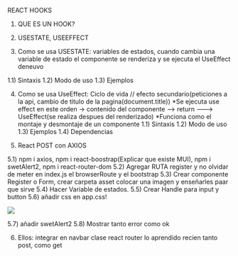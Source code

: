 REACT HOOKS

1) QUE ES UN HOOK?

2) USESTATE, USEEFFECT

3) Como se usa USESTATE: variables de estados, cuando cambia una variable de estado el componente se renderiza y se ejecuta el UseEffect deneuvo

1.1) Sintaxis
1.2) Modo de uso
1.3) Ejemplos

4) Como se usa UseEffect: Ciclo de vida // efecto secundario(peticiones a la api, cambio de titulo de la pagina(document.title))
*Se ejecuta use effect en este orden -> contenido del componente --> return ---> UseEffect(se realiza despues del renderizado)
*Funciona como el montaje y desmontaje de un componente
1.1) Sintaxis
1.2) Modo de uso
1.3) Ejemplos
1.4) Dependencias

5) React POST con AXIOS

5.1) npm i axios, npm i react-boostrap(Explicar que existe MUI), npm i swetAlert2, npm i react-router-dom
5.2) Agregar RUTA register y no olvidar de meter en index.js el browserRoute y el bootstrap
5.3) Crear componente Register o Form, crear carpeta asset colocar una imagen y enseñarles paar que sirve
5.4) Hacer Variable de estados.
5.5) Crear Handle para input y button
5.6) añadir css en app.css!

<img src=[zorroconlentes](https://user-images.githubusercontent.com/103681283/213284286-61f8fb79-ed5d-43c3-8aa5-0c5a10471345.jpg) >

5.7) añadir swetAlert2
5.8) Mostrar tanto error como ok


6) Ellos: integrar en navbar clase react router lo aprendido recien tanto post, como get


